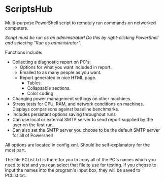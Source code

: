 # ScriptsHub
Multi-purpose PowerShell script to remotely run commands on networked computers.

*Script must be run as an administrator! Do this by right-clicking PowerShell and selecting "Run as administrator".*

Functions include:
- Collecting a diagnostic report on PC's:
    - Options for what you want included in report.
    - Emailed to as many people as you want.
    - Report generated in nice HTML page.
        - Tables.
        - Collapsable sections.
        - Color coding.
- Changing power management settings on other machines.
- Stress tests for CPU, RAM, and network conditions on machines. Displays comparisons against baseline benchmarks.
- Includes persistant options saving throughout runs 
- Can use local or external SMTP server to send report supplied by the user on the first run. 
- Can also set the SMTP server you choose to be the default SMTP server for all of Powershell

All options are located in config.xml. Should be self-explanatory for the most part.

The file PCList.txt is there for you to copy all of the PC's names which you need to test and you can select that file to use for testing. If you choose to input the names into the program's input box, they will be saved to PCList.txt. 
